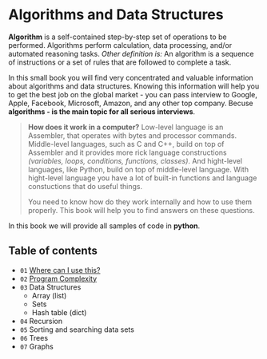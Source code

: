 # Algorithms and Data Structures

**Algorithm** is a self-contained step-by-step set of operations to be performed. Algorithms perform calculation, data processing, and/or automated reasoning tasks. *Other definition is:* An algorithm is a sequence of instructions or a set of rules that are followed to complete a task.

In this small book you will find very concentrated and valuable information about algorithms and data structures. Knowing this information will help you to get the best job on the global market - you can pass interview to Google, Apple, Facebook, Microsoft, Amazon, and any other top company. Becuse **algorithms - is the main topic for all serious interviews**.

> **How does it work in a computer?** Low-level language is an Assembler, that operates with bytes and processor commands. Middle-level languages, such as C and C++, build on top of Assembler and it provides more rick language constructions *(variables, loops, conditions, functions, classes)*. And hight-level languages, like Python, build on top of middle-level language. With hight-level language you have a lot of built-in functions and language constuctions that do useful things.
>
> You need to know how do they work internally and how to use them properly. This book will help you to find answers on these questions.

In this book we will provide all samples of code in **python**.

## Table of contents

- `01` [Where can I use this?](chapters/01-Usage.md)
- `02` [Program Complexity](chapters/02-Complexity.md)
- `03` Data Structures
  - Array (list)
  - Sets
  - Hash table (dict)
- `04` Recursion
- `05` Sorting and searching data sets
- `06` Trees
- `07` Graphs
